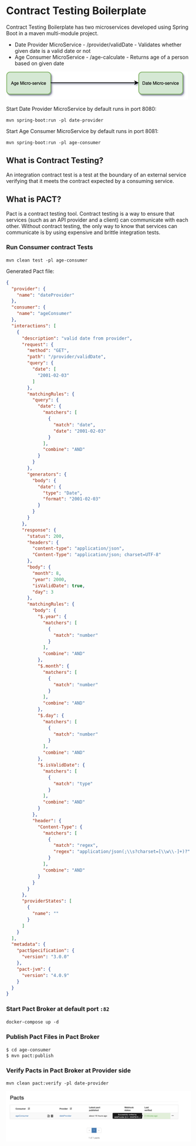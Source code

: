 # Contract Testing Boilerplate

Contract Testing Boilerplate has two microservices developed using Spring Boot in a maven multi-module project.

  - Date Provider MicroService - /provider/validDate - Validates whether given date is a valid date or not
  - Age Consumer MicroService - /age-calculate - Returns age of a person based on given date
  
  
![Microservices](images/microservices.png)

Start Date Provider MicroService by default runs in port 8080: 

```shell script
mvn spring-boot:run -pl date-provider
```

Start Age Consumer MicroService by default runs in port 8081: 

```shell script
mvn spring-boot:run -pl age-consumer
```


## What is Contract Testing?
An integration contract test is a test at the boundary of an external service verifying that it meets the contract expected by a consuming service.


## What is PACT?
Pact is a contract testing tool. Contract testing is a way to ensure that services (such as an API provider and a client) can communicate with each other. Without contract testing, the only way to know that services can communicate is by using expensive and brittle integration tests.

### Run Consumer contract Tests
```shell script
mvn clean test -pl age-consumer
```

Generated Pact file:
```json
{
  "provider": {
    "name": "dateProvider"
  },
  "consumer": {
    "name": "ageConsumer"
  },
  "interactions": [
    {
      "description": "valid date from provider",
      "request": {
        "method": "GET",
        "path": "/provider/validDate",
        "query": {
          "date": [
            "2001-02-03"
          ]
        },
        "matchingRules": {
          "query": {
            "date": {
              "matchers": [
                {
                  "match": "date",
                  "date": "2001-02-03"
                }
              ],
              "combine": "AND"
            }
          }
        },
        "generators": {
          "body": {
            "date": {
              "type": "Date",
              "format": "2001-02-03"
            }
          }
        }
      },
      "response": {
        "status": 200,
        "headers": {
          "content-type": "application/json",
          "Content-Type": "application/json; charset=UTF-8"
        },
        "body": {
          "month": 8,
          "year": 2000,
          "isValidDate": true,
          "day": 3
        },
        "matchingRules": {
          "body": {
            "$.year": {
              "matchers": [
                {
                  "match": "number"
                }
              ],
              "combine": "AND"
            },
            "$.month": {
              "matchers": [
                {
                  "match": "number"
                }
              ],
              "combine": "AND"
            },
            "$.day": {
              "matchers": [
                {
                  "match": "number"
                }
              ],
              "combine": "AND"
            },
            "$.isValidDate": {
              "matchers": [
                {
                  "match": "type"
                }
              ],
              "combine": "AND"
            }
          },
          "header": {
            "Content-Type": {
              "matchers": [
                {
                  "match": "regex",
                  "regex": "application/json(;\\s?charset=[\\w\\-]+)?"
                }
              ],
              "combine": "AND"
            }
          }
        }
      },
      "providerStates": [
        {
          "name": ""
        }
      ]
    }
  ],
  "metadata": {
    "pactSpecification": {
      "version": "3.0.0"
    },
    "pact-jvm": {
      "version": "4.0.9"
    }
  }
}
```

### Start Pact Broker at default port `:82`
```dockerfile
docker-compose up -d
```

### Publish Pact Files in Pact Broker
```shell script
$ cd age-consumer
$ mvn pact:publish
```

### Verify Pacts in Pact Broker at Provider side
```shell script
mvn clean pact:verify -pl date-provider
```

![Pact Broker](images/PactBroker.png)

